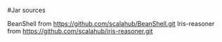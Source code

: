 #Jar sources

BeanShell from https://github.com/scalahub/BeanShell.git
Iris-reasoner from https://github.com/scalahub/iris-reasoner.git
